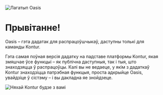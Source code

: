 ![Лагатып Oasis](image.gif)

# Прывітанне!

Oasis – гэта дадатак для распрацоўшчыкаў, даступны толькі для каманды Kontur.

Гэта самая поўная версія дадатку на падставе платформы Kontur, якая змяшчае ўсе функцыі – як публічна даступныя, так і тыя, што знаходзяцца ў распрацоўцы. Калі вы не ведаеце, у якім з дадаткаў Kontur знаходзіцца патрэбная функцыя, проста адкрыйце Oasis, увайдзіце ў сістэму – і вы дакладна яе знойдзеце.

![Няхай Kontur будзе з вамі](meme.jpg)